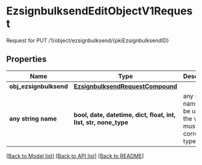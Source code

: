 # EzsignbulksendEditObjectV1Request

Request for PUT /1/object/ezsignbulksend/{pkiEzsignbulksendID}

## Properties
Name | Type | Description | Notes
------------ | ------------- | ------------- | -------------
**obj_ezsignbulksend** | [**EzsignbulksendRequestCompound**](EzsignbulksendRequestCompound.md) |  | 
**any string name** | **bool, date, datetime, dict, float, int, list, str, none_type** | any string name can be used but the value must be the correct type | [optional]

[[Back to Model list]](../README.md#documentation-for-models) [[Back to API list]](../README.md#documentation-for-api-endpoints) [[Back to README]](../README.md)


